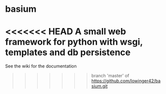 basium
======

<<<<<<< HEAD
A small web framework for python with wsgi, templates and db persistence
=======
See the wiki for the documentation
>>>>>>> branch 'master' of https://github.com/lowinger42/basium.git
